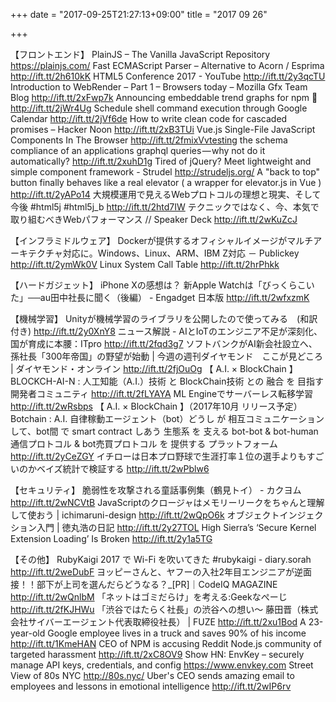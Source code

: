 +++
date = "2017-09-25T21:27:13+09:00"
title = "2017 09 26"

+++

【フロントエンド】
PlainJS – The Vanilla JavaScript Repository https://plainjs.com/
Fast ECMAScript Parser – Alternative to Acorn / Esprima http://ift.tt/2h610kK
HTML5 Conference 2017 - YouTube http://ift.tt/2y3qcTU
Introduction to WebRender – Part 1 – Browsers today – Mozilla Gfx Team Blog http://ift.tt/2xFwp7k
Announcing embeddable trend graphs for npm 🎉 http://ift.tt/2jWr4Ug
Schedule shell command execution through Google Calendar http://ift.tt/2jVf6de
How to write clean code for cascaded promises – Hacker Noon http://ift.tt/2xB3TUi
Vue.js Single-File JavaScript Components In The Browser http://ift.tt/2fmixVvtesting the schema compliance of an applications graphql queries — why not do it automatically? http://ift.tt/2xuhD1g
Tired of jQuery? Meet lightweight and simple component framework - Strudel http://strudeljs.org/
A "back to top" button finally behaves like a real elevator ( a wrapper for elevator.js in Vue ) http://ift.tt/2yAPo14
大規模運用で見えるWebプロトコルの理想と現実、そして今後 #html5j #html5j_b http://ift.tt/2htd7IW
テクニックではなく、今、本気で取り組むべきWebパフォーマンス // Speaker Deck http://ift.tt/2wKuZcJ

【インフラミドルウェア】
Dockerが提供するオフィシャルイメージがマルチアーキテクチャ対応に。Windows、Linux、ARM、IBM Z対応 － Publickey http://ift.tt/2ymWk0V
Linux System Call Table http://ift.tt/2hrPhkk

【ハードガジェット】
iPhone Xの感想は？ 新Apple Watchは「びっくらこいた」──au田中社長に聞く（後編） - Engadget 日本版 http://ift.tt/2wfxzmK

【機械学習】
Unityが機械学習のライブラリを公開したので使ってみる　(和訳付き) http://ift.tt/2y0XnY8
ニュース解説 - AIとIoTのエンジニア不足が深刻化、国が育成に本腰：ITpro http://ift.tt/2fqd3g7
ソフトバンクがAI新会社設立へ、孫社長「300年帝国」の野望が始動 | 今週の週刊ダイヤモンド　ここが見どころ | ダイヤモンド・オンライン http://ift.tt/2fjOuOg
【 A.I. × BlockChain 】BLOCKCH-AI-N : 人工知能（A.I.）技術 と BlockChain技術 との 融合 を 目指す 開発者コミュニティ http://ift.tt/2fLYAYA
ML Engineでサーバーレス転移学習 http://ift.tt/2wRsbps
【 A.I. × BlockChain 】（2017年10月 リリース予定）Botchain : A.I. 自律稼動エージェント（bot）どうし が 相互コミュニケーション して、bot間 で smart contract しあう 生態系 を 支える bot-bot & bot-human 通信プロトコル & bot売買プロトコル を 提供する プラットフォーム http://ift.tt/2yCeZGY
イチローは日本プロ野球で生涯打率１位の選手よりもすごいのかベイズ統計で検証する http://ift.tt/2wPblw6

【セキュリティ】
脆弱性を攻撃される童話事例集（鶴見トイ） - カクヨム http://ift.tt/2wNCVtB
JavaScriptのクロージャはメモリーリークをちゃんと理解して使おう | ichimaruni-design http://ift.tt/2wQpO6k
オブジェクトインジェクション入門 | 徳丸浩の日記 http://ift.tt/2y27TOL
High Sierra’s ‘Secure Kernel Extension Loading’ Is Broken http://ift.tt/2y1a5TG

【その他】
RubyKaigi 2017 で Wi-Fi を吹いてきた #rubykaigi - diary.sorah http://ift.tt/2weDubF
ヨッピーさんと、ヤフーの入社2年目エンジニアが逆面接！！部下が上司を選んだらどうなる？_[PR]｜CodeIQ MAGAZINE http://ift.tt/2wQnlbM
「ネットはゴミだらけ」を考える:Geekなぺーじ http://ift.tt/2fKJHWu
「渋谷ではたらく社長」の渋谷への想い〜 藤田晋（株式会社サイバーエージェント代表取締役社長） | FUZE http://ift.tt/2xu1Bod
A 23-year-old Google employee lives in a truck and saves 90% of his income http://ift.tt/1KmeHAN
CEO of NPM is accusing Reddit Node.js community of targeted harassment http://ift.tt/2xC8OV9
Show HN: EnvKey – securely manage API keys, credentials, and config https://www.envkey.com
Street View of 80s NYC http://80s.nyc/
Uber's CEO sends amazing email to employees and lessons in emotional intelligence http://ift.tt/2wIP6rv



